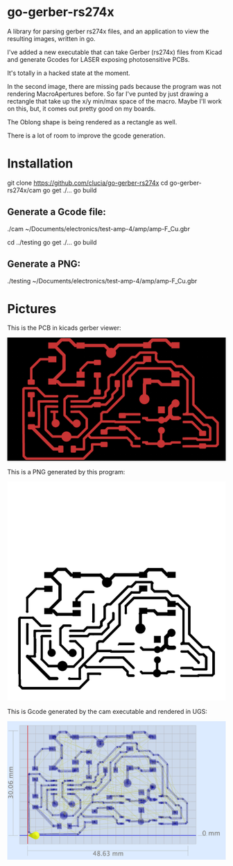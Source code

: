 go-gerber-rs274x
================

A library for parsing gerber rs274x files, and an application to view the resulting images, written in go.

I've added a new executable that can take Gerber (rs274x) files from Kicad and generate Gcodes for LASER exposing photosensitive PCBs.

It's totally in a hacked state at the moment.

In the second image, there are missing pads because the program was not rendering MacroApertures before. So far I've punted by just drawing a rectangle that take up the x/y min/max space of the macro. Maybe I'll work on this, but, it comes out pretty good on my boards.

The Oblong shape is being rendered as a rectangle as well.

There is a lot of room to improve the gcode generation.

Installation
============

git clone https://github.com/clucia/go-gerber-rs274x
cd go-gerber-rs274x/cam
go get ./...
go build

## Generate a Gcode file:
./cam ~/Documents/electronics/test-amp-4/amp/amp-F_Cu.gbr

cd ../testing
go get ./...
go build

## Generate a PNG:
./testing ~/Documents/electronics/test-amp-4/amp/amp-F_Cu.gbr

Pictures
========

This is the PCB in kicads gerber viewer:

![Image2](https://github.com/clucia/go-gerber-rs274x/blob/master/doc/images/awqMnR3.png)

This is a PNG generated by this program:

![Image2](https://github.com/clucia/go-gerber-rs274x/blob/master/doc/images/TnrJo3D.png)

This is Gcode generated by the cam executable and rendered in UGS:

![Image2](https://github.com/clucia/go-gerber-rs274x/blob/master/doc/images/gcode.png)

